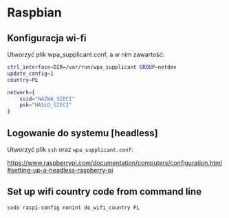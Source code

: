 # Raspbian

## Konfiguracja wi-fi

Utworzyć plik wpa_supplicant.conf, a w nim zawartość:

```sh
ctrl_interface=DIR=/var/run/wpa_supplicant GROUP=netdev
update_config=1
country=PL

network={
    ssid="NAZWA_SIECI"
    psk="HASŁO_SIECI"
}
```

## Logowanie do systemu [headless]

Utworzyć plik `ssh` oraz `wpa_supplicant.conf`:

<https://www.raspberrypi.com/documentation/computers/configuration.html#setting-up-a-headless-raspberry-pi>

## Set up wifi country code from command line

```sh
sudo raspi-config nonint do_wifi_country PL
```

